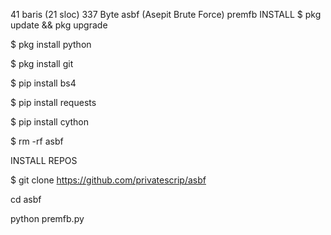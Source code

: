 41 baris (21 sloc)  337 Byte
asbf (Asepit Brute Force)
premfb
INSTALL
$ pkg update && pkg upgrade

$ pkg install python

$ pkg install git

$ pip install bs4

$ pip install requests

$ pip install cython

$ rm -rf asbf

INSTALL REPOS

$ git clone https://github.com/privatescrip/asbf

cd asbf

python premfb.py


<!---
Siddiqkkc/Siddiqkkc is a ✨ special ✨ repository because its `README.md` (this file) appears on your GitHub profile.
You can click the Preview link to take a look at your changes.
--->
